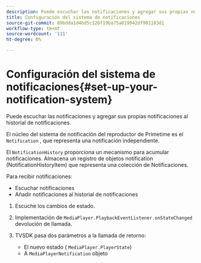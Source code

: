 ```yaml
---
description: Puede escuchar las notificaciones y agregar sus propias notificaciones al historial de notificaciones.
title: Configuración del sistema de notificaciones
source-git-commit: 89bdda1d4bd5c126f19ba75a819942df901183d1
workflow-type: tm+mt
source-wordcount: '111'
ht-degree: 0%

---
```



# Configuración del sistema de notificaciones{#set-up-your-notification-system}

Puede escuchar las notificaciones y agregar sus propias notificaciones al historial de notificaciones.

El núcleo del sistema de notificación del reproductor de Primetime es el `Notification` , que representa una notificación independiente.

El `NotificationHistory` proporciona un mecanismo para acumular notificaciones. Almacena un registro de objetos notification (NotificationHistoryItem) que representa una colección de Notificaciones.

Para recibir notificaciones:

* Escuchar notificaciones
* Añadir notificaciones al historial de notificaciones

1. Escuche los cambios de estado.
1. Implementación de `MediaPlayer.PlaybackEventListener.onStateChanged` devolución de llamada.
1. TVSDK pasa dos parámetros a la llamada de retorno:

   * El nuevo estado ( `MediaPlayer.PlayerState`)
   * A `MediaPlayerNotification` objeto

